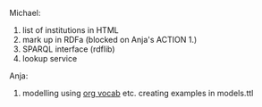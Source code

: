 
Michael:

 1. list of institutions in HTML
 2. mark up in RDFa (blocked on Anja's ACTION 1.)
 3. SPARQL interface (rdflib)
 4. lookup service

Anja:

 1. modelling using [org vocab](http://www.epimorphics.com/public/vocabulary/org.html) etc. creating examples in models.ttl
